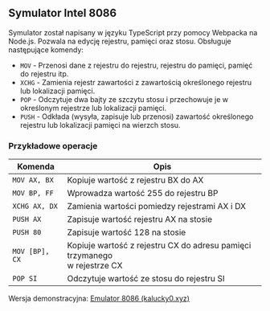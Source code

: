 ## Symulator Intel 8086

Symulator został napisany w języku TypeScript przy pomocy Webpacka na Node.js. Pozwala na edycję rejestru, pamięci oraz stosu. Obsługuje następujące komendy:

- `MOV` - Przenosi dane z rejestru do rejestru, rejestru do pamięci, pamięć do rejestru itp.
- `XCHG` - Zamienia rejestr zawartości z zawartością określonego rejestru lub lokalizacji pamięci.
- `POP` - Odczytuje dwa bajty ze szczytu stosu i przechowuje je w określonym rejestrze lub lokalizacji pamięci.
- `PUSH` - Odkłada (wysyła, zapisuje lub przenosi) zawartość określonego rejestru lub lokalizacji pamięci na wierzch stosu.

### Przykładowe operacje

|Komenda|Opis|
|-|-|
|`MOV AX, BX`| Kopiuje wartość z rejestru BX do AX|
|`MOV BP, FF`| Wprowadza wartość 255 do rejestru BP|
|`XCHG AX, DX`| Zamienia wartości pomiedzy rejestrami AX i DX|
|`PUSH AX`|Zapisuje wartość rejestru AX na stosie|
|`PUSH 80`| Zapisuje wartość 128 na stosie|
|`MOV [BP], CX`| Kopiuje wartość z rejestru CX do adresu pamięci trzymanego<br/>w rejestrze CX|
|`POP SI`| Odczytuje wartość ze stosu do rejestru SI|

Wersja demonstracyjna: [Emulator 8086 (kalucky0.xyz)](https://kalucky0.xyz/8086/)
